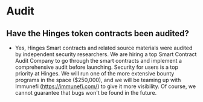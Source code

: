# Audit

## Have the Hinges token contracts been audited?

* Yes, Hinges Smart contracts and related source materials were audited by independent security researchers. We are hiring a top Smart Contract Audit Company to go through the smart contracts and implement a comprehensive audit before launching. Security for users is a top priority at Hinges. We will run one of the more extensive bounty programs in the space ($250,000), and we will be teaming up with Immunefi (https://immunefi.com/) to give it more visibility. Of course, we cannot guarantee that bugs won't be found in the future.